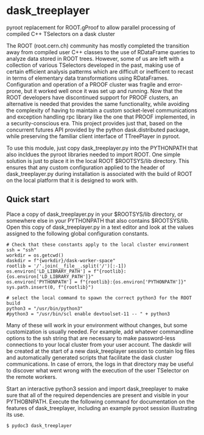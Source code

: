 # dask_treeplayer
pyroot replacement for ROOT.gProof to allow parallel processing of compiled C++ TSelectors on a dask cluster

The ROOT (root.cern.ch) community has mostly completed the transition away from compiled user C++ classes to the use of RDataFrame queries to analyze data stored in ROOT trees. However, some of us are left with a collection of various TSelectors developed in the past, making use of certain efficient analysis patterms which are difficult or inefficent to recast in terms of elementary data transformations using RDataFrames. Configuration and operation of a PROOF cluster was fragile and error-prone, but it worked well once it was set up and running. Now that the ROOT developers have discontinued support for PROOF clusters, an alternative is needed that provides the same functionality, while avoiding the complexity of having to maintain a custom socket-level communications and exception handling rpc library like the one that PROOF implemented, in a security-conscious era.  This project provides just that, based on the concurrent futures API provided by the python dask.distributed package, while preserving the familiar client interface of TTreePlayer in pyroot.

To use this module, just copy dask_treeplayer.py into the PYTHONPATH that also incldues the pyroot libraries needed to import ROOT. One simple solution is just to place it in the local ROOT $ROOTSYS/lib directory. This ensures that any custom configuration applied to the header of dask_treeplayer.py during installation is associated with the build of ROOT on the local platform that it is designed to work with.

## Quick start
Place a copy of dask_treeplayer.py in your $ROOTSYS/lib directory, or somewhere else in your PYTHONPATH that also contains $ROOTSYS/lib. Open this copy of dask_treeplayer.py in a text editor and look at the values assigned to the following global configuration constants. 
```
# Check that these constants apply to the local cluster environment
ssh = "ssh"
workdir = os.getcwd()
daskdir = f"{workdir}/dask-worker-space"
rootlib = '/'.join(__file__.split('/')[:-1])
os.environ['LD_LIBRARY_PATH'] = f"{rootlib}:{os.environ['LD_LIBRARY_PATH']}"
os.environ['PYTHONPATH'] = f"{rootlib}:{os.environ['PYTHONPATH']}"
sys.path.insert(0, f"{rootlib}")

# select the local command to spawn the correct python3 for the ROOT build
python3 = "/usr/bin/python3"
#python3 = "/usr/bin/scl enable devtoolset-11 -- " + python3
```
Many of these will work in your environment without changes, but some customization is usually needed. For example, add whatever commandline options to the ssh string that are necessary to make password-less connections to your local cluster from your user account. The daskdir will be created at the start of a new dask_treeplayer session to contain log files and automatically generated scripts that facilitate the dask cluster communications. In case of errors, the logs in that directory may be useful to discover what went wrong with the execution of the user TSelector on the remote workers.

Start an interactive python3 session and import dask_treeplayer to make sure that all of the required dependencies are present and visible in your PYTHOBNPATH. Execute the following command for documentation on the features of dask_treeplayer, including an example pyroot session illustrating its use.
```
$ pydoc3 dask_treeplayer
```

